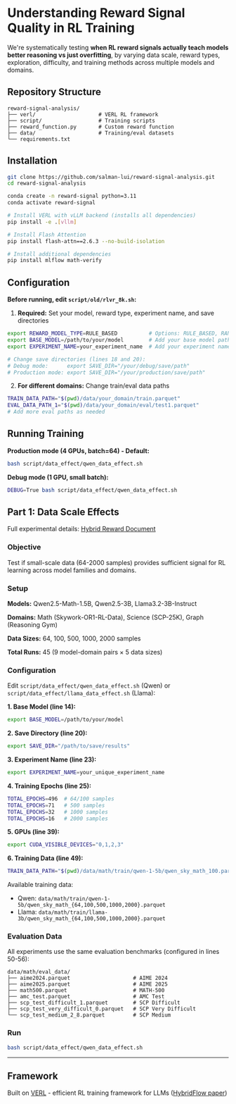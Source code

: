 # Understanding Reward Signal Quality in RL Training

We're systematically testing **when RL reward signals actually teach models better reasoning vs just overfitting**, by varying data scale, reward types, exploration, difficulty, and training methods across multiple models and domains.

## Repository Structure

```
reward-signal-analysis/
├── verl/                    # VERL RL framework
├── script/                  # Training scripts
├── reward_function.py       # Custom reward function
├── data/                    # Training/eval datasets
└── requirements.txt
```

## Installation

```bash
git clone https://github.com/salman-lui/reward-signal-analysis.git
cd reward-signal-analysis

conda create -n reward-signal python=3.11
conda activate reward-signal

# Install VERL with vLLM backend (installs all dependencies)
pip install -e .[vllm]

# Install Flash Attention
pip install flash-attn==2.6.3 --no-build-isolation

# Install additional dependencies
pip install mlflow math-verify
```

## Configuration

**Before running, edit `script/old/rlvr_8k.sh`:**

1. **Required:** Set your model, reward type, experiment name, and save directories
```bash
export REWARD_MODEL_TYPE=RULE_BASED          # Options: RULE_BASED, RANDOM_REWARD
export BASE_MODEL=/path/to/your/model        # Add your base model path
export EXPERIMENT_NAME=your_experiment_name  # Add your experiment name

# Change save directories (lines 18 and 20):
# Debug mode:      export SAVE_DIR="/your/debug/save/path"
# Production mode: export SAVE_DIR="/your/production/save/path"
```

2. **For different domains:** Change train/eval data paths
```bash
TRAIN_DATA_PATH="$(pwd)/data/your_domain/train.parquet"
EVAL_DATA_PATH_1="$(pwd)/data/your_domain/eval/test1.parquet"
# Add more eval paths as needed
```

## Running Training

**Production mode (4 GPUs, batch=64) - Default:**
```bash
bash script/data_effect/qwen_data_effect.sh
```

**Debug mode (1 GPU, small batch):**
```bash
DEBUG=True bash script/data_effect/qwen_data_effect.sh
```

## Part 1: Data Scale Effects

Full experimental details: [Hybrid Reward Document](https://docs.google.com/document/d/18asovJnrXA19ENS-YmS0-JopuGVjCCGncw_9K-DxHRw/edit?usp=sharing)

### Objective
Test if small-scale data (64-2000 samples) provides sufficient signal for RL learning across model families and domains.

### Setup

**Models:** Qwen2.5-Math-1.5B, Qwen2.5-3B, Llama3.2-3B-Instruct

**Domains:** Math (Skywork-OR1-RL-Data), Science (SCP-25K), Graph (Reasoning Gym)

**Data Sizes:** 64, 100, 500, 1000, 2000 samples

**Total Runs:** 45 (9 model-domain pairs × 5 data sizes)

### Configuration

Edit `script/data_effect/qwen_data_effect.sh` (Qwen) or `script/data_effect/llama_data_effect.sh` (Llama):

**1. Base Model (line 14):**
```bash
export BASE_MODEL=/path/to/your/model
```

**2. Save Directory (line 20):**
```bash
export SAVE_DIR="/path/to/save/results"
```

**3. Experiment Name (line 23):**
```bash
export EXPERIMENT_NAME=your_unique_experiment_name
```

**4. Training Epochs (line 25):**
```bash
TOTAL_EPOCHS=496  # 64/100 samples
TOTAL_EPOCHS=71   # 500 samples
TOTAL_EPOCHS=32   # 1000 samples
TOTAL_EPOCHS=16   # 2000 samples
```

**5. GPUs (line 39):**
```bash
export CUDA_VISIBLE_DEVICES="0,1,2,3"
```

**6. Training Data (line 49):**
```bash
TRAIN_DATA_PATH="$(pwd)/data/math/train/qwen-1-5b/qwen_sky_math_100.parquet" # for qwen 100 sample
```

Available training data:
- Qwen: `data/math/train/qwen-1-5b/qwen_sky_math_{64,100,500,1000,2000}.parquet`
- Llama: `data/math/train/llama-3b/qwen_sky_math_{64,100,500,1000,2000}.parquet`

### Evaluation Data

All experiments use the same evaluation benchmarks (configured in lines 50-56):

```
data/math/eval_data/
├── aime2024.parquet                    # AIME 2024
├── aime2025.parquet                    # AIME 2025
├── math500.parquet                     # MATH-500
├── amc_test.parquet                    # AMC Test
├── scp_test_difficult_1.parquet        # SCP Difficult
├── scp_test_very_difficult_0.parquet   # SCP Very Difficult
└── scp_test_medium_2_8.parquet         # SCP Medium
```

### Run

```bash
bash script/data_effect/qwen_data_effect.sh
```

---

## Framework

Built on [VERL](https://github.com/volcengine/verl) - efficient RL training framework for LLMs ([HybridFlow paper](https://arxiv.org/abs/2409.19256v2))
